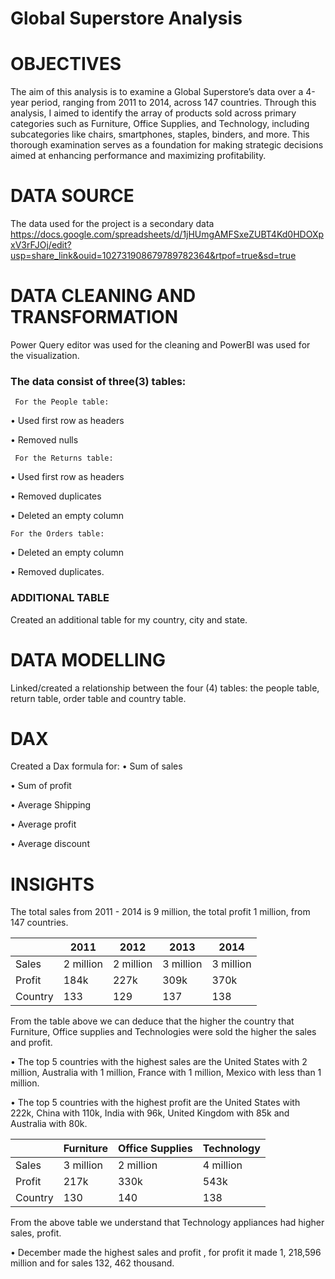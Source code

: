 # Global Superstore Analysis

# OBJECTIVES

The aim of this analysis is to examine a Global Superstore’s data over a 4-year period, ranging from 2011 to 2014, across 147 countries. Through this analysis, I aimed to identify the array of products sold across primary categories such as Furniture, Office Supplies, and Technology, including subcategories like chairs, smartphones, staples, binders, and more. This thorough examination serves as a foundation for making strategic decisions aimed at enhancing performance and maximizing profitability.

# DATA SOURCE

The data used for the project is a secondary data
https://docs.google.com/spreadsheets/d/1jHUmgAMFSxeZUBT4Kd0HDOXpxV3rFJOj/edit?usp=share_link&ouid=102731908679789782364&rtpof=true&sd=true

# DATA CLEANING AND TRANSFORMATION
 Power Query editor was used for the cleaning and PowerBI was used for the visualization.

### The data consist of three(3) tables: 

     For the People table:

&#8226; Used first row as headers

&#8226; Removed nulls

     For the Returns table:

&#8226; Used first row as headers

&#8226; Removed duplicates

&#8226; Deleted an empty column

    For the Orders table:

&#8226; Deleted an empty column 

&#8226; Removed duplicates.

### ADDITIONAL TABLE
Created an additional table for my country, city and state.

# DATA MODELLING
Linked/created a relationship between the four (4) tables: the people table, return table, order table and country table.

# DAX

Created a Dax formula for:
&#8226; Sum of sales

&#8226; Sum of profit

&#8226; Average Shipping

&#8226; Average profit

&#8226; Average discount

# INSIGHTS

The total sales from 2011 - 2014 is 9 million, the total profit 1 million, from 147 countries.

|    |2011|2012|2013|2014|
|----|----|----|----|----|
|Sales|2 million|2 million|3 million|3 million|
|Profit|184k|227k|309k|370k|
|Country|133|129|137|138|

From the table above we can deduce that the higher the country that Furniture, Office supplies and Technologies were sold the higher the sales and profit.

&#8226; The top 5 countries with the highest sales are the United States with 2 million, Australia with 1 million, France with 1 million, Mexico with less than 1 million.

&#8226; The top 5 countries with the highest profit are the United States with 222k, China with 110k, India with 96k, United Kingdom with 85k  and Australia with 80k.

|    |Furniture|Office Supplies |Technology|
|----|----|----|----|
|Sales|3 million|2 million|4 million|
|Profit|217k|330k|543k|
|Country|130|140|138|

From the above table we understand that Technology appliances had higher sales, profit.

&#8226; December made the highest sales and profit , for profit it made 1, 218,596 million and for sales 132, 462 thousand.


















 

